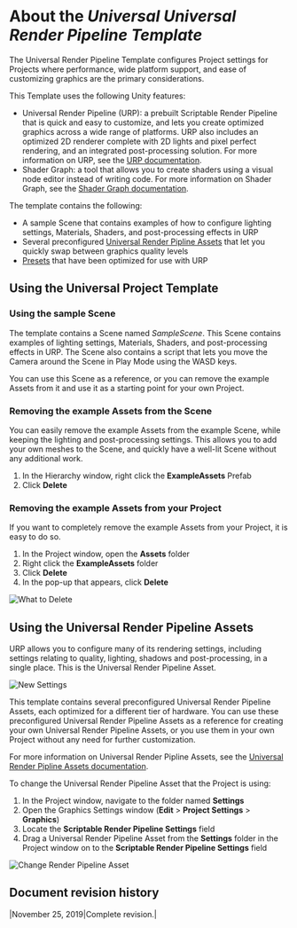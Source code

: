 # About the _Universal Universal Render Pipeline Template_

The Universal Render Pipeline Template configures Project settings for Projects where performance, wide platform support, and ease of customizing graphics are the primary considerations.

This Template uses the following Unity features:

* Universal Render Pipeline (URP): a prebuilt Scriptable Render Pipeline that is quick and easy to customize, and lets you create optimized graphics across a wide range of platforms. URP also includes an optimized 2D renderer complete with 2D lights and pixel perfect rendering, and an integrated post-processing solution. For more information on URP, see the [URP documentation](https://docs.unity3d.com/Packages/com.unity.render-pipelines.universal@latest).
* Shader Graph: a tool that allows you to create shaders using a visual node editor instead of writing code. For more information on Shader Graph, see the [Shader Graph documentation](https://docs.unity3d.com/Packages/com.unity.shadergraph@latest).

The template contains the following:

* A sample Scene that contains examples of how to configure lighting settings, Materials, Shaders, and post-processing effects in URP
* Several preconfigured [Universal Render Pipline Assets](https://docs.unity3d.com/Packages/com.unity.render-pipelines.universal@latest/index.html?subfolder=/manual/universalrp-asset.html) that let you quickly swap between graphics quality levels
* [Presets](https://docs.unity3d.com/Manual/Presets.html) that have been optimized for use with URP

## Using the Universal Project Template

### Using the sample Scene

The template contains a Scene named _SampleScene_.  This Scene contains examples of lighting settings, Materials, Shaders, and post-processing effects in URP. The Scene also contains a script that lets you move the Camera around the Scene in Play Mode using the WASD keys.

You can use this Scene as a reference, or you can remove the example Assets from it and use it as a starting point for your own Project.

### Removing the example Assets from the Scene

You can easily remove the example Assets from the example Scene, while keeping the lighting and post-processing settings. This allows you to add your own meshes to the Scene, and quickly have a well-lit Scene without any additional work.

1. In the Hierarchy window, right click the **ExampleAssets** Prefab
2. Click **Delete**

### Removing the example Assets from your Project

If you want to completely remove the example Assets from your Project, it is easy to do so.

1. In the Project window, open the **Assets** folder
2. Right click the **ExampleAssets** folder
2. Click **Delete**
3. In the pop-up that appears, click **Delete**

![What to Delete](images/what_to_delete.png)

## Using the Universal Render Pipeline Assets

URP allows you to configure many of its rendering settings, including settings relating to quality, lighting, shadows and post-processing, in a single place. This is the Universal Render Pipeline Asset.

![New Settings](images/new_lw_settings.png)

This template contains several preconfigured Universal Render Pipeline Assets, each optimized for a different tier of hardware. You can use these preconfigured Universal Render Pipeline Assets as a reference for creating your own Universal Render Pipeline Assets, or you use them in your own Project without any need for further customization.

For more information on Universal Render Pipline Assets, see the [Universal Render Pipline Assets documentation](https://docs.unity3d.com/Packages/com.unity.render-pipelines.universal@latest/index.html?subfolder=/manual/universalrp-asset.html).

To change the Universal Render Pipeline Asset that the Project is using:

1. In the Project window, navigate to the folder named **Settings**
2. Open the Graphics Settings window (**Edit** > **Project Settings** > **Graphics**)
3. Locate the **Scriptable Render Pipeline Settings** field
3. Drag a Universal Render Pipeline Asset from the **Settings** folder in the Project window on to the **Scriptable Render Pipeline Settings** field

![Change Render Pipeline Asset](images/change_rp_asset.png)

## Document revision history
|November 25, 2019|Complete revision.|
